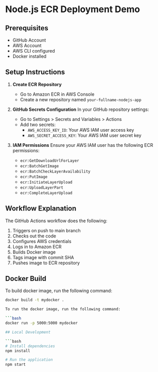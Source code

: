 # Node.js ECR Deployment Demo

## Prerequisites

- GitHub Account
- AWS Account
- AWS CLI configured
- Docker installed

## Setup Instructions

1. **Create ECR Repository**

   - Go to Amazon ECR in AWS Console
   - Create a new repository named `your-fullname-nodejs-app`

2. **GitHub Secrets Configuration**
   In your GitHub repository settings:

   - Go to Settings > Secrets and Variables > Actions
   - Add two secrets:
     - `AWS_ACCESS_KEY_ID`: Your AWS IAM user access key
     - `AWS_SECRET_ACCESS_KEY`: Your AWS IAM user secret key

3. **IAM Permissions**
   Ensure your AWS IAM user has the following ECR permissions:
   - `ecr:GetDownloadUrlForLayer`
   - `ecr:BatchGetImage`
   - `ecr:BatchCheckLayerAvailability`
   - `ecr:PutImage`
   - `ecr:InitiateLayerUpload`
   - `ecr:UploadLayerPart`
   - `ecr:CompleteLayerUpload`

## Workflow Explanation

The GitHub Actions workflow does the following:

1. Triggers on push to main branch
2. Checks out the code
3. Configures AWS credentials
4. Logs in to Amazon ECR
5. Builds Docker image
6. Tags image with commit SHA
7. Pushes image to ECR repository

## Docker Build

To build docker image, run the following command:

````bash
docker build -t mydocker .

To run the docker image, run the following command:

```bash
docker run -p 5000:5000 mydocker

## Local Development

```bash
# Install dependencies
npm install

# Run the application
npm start
````

